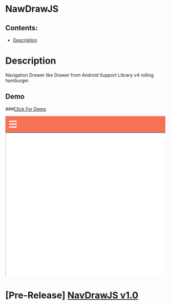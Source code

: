 # NawDrawJS
## Contents:
 *  <a href="#Description">Description</a>

# <a name="Description">Description</a>
Navigation Drawer like Drawer from Android Support Library v4 rolling hamburger.
## Demo 
###[Click For Demo](https://chronotonium.github.io/NawDrawJS/)

<img src="demo/demo.gif">

# [Pre-Release] [NavDrawJS v1.0](https://github.com/ChRoNoToNiUM/NawDrawJS/releases/tag/v1.0)
